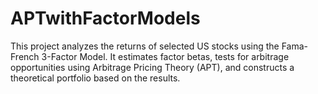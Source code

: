 # APTwithFactorModels
This project analyzes the returns of selected US stocks using the Fama-French 3-Factor Model. It estimates factor betas, tests for arbitrage opportunities using Arbitrage Pricing Theory (APT), and constructs a theoretical portfolio based on the results.

